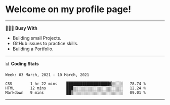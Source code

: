 # Welcome on my profile page!
<!-- print(("dralla"[::-1]+"s").capitalize()) -->

---
👨🏻‍💻 **Busy With**
* Building small Projects.
* GitHub issues to practice skills.
* Building a Portfolio.

---
📊 **Coding Stats**
<!--START_SECTION:waka-->
```text
Week: 03 March, 2021 - 10 March, 2021

CSS        1 hr 22 mins    ███████████████████▓░░░░░   78.74 % 
HTML       12 mins         ███░░░░░░░░░░░░░░░░░░░░░░   12.24 % 
Markdown   9 mins          ██▒░░░░░░░░░░░░░░░░░░░░░░   09.01 % 
```
<!--END_SECTION:waka-->

---

